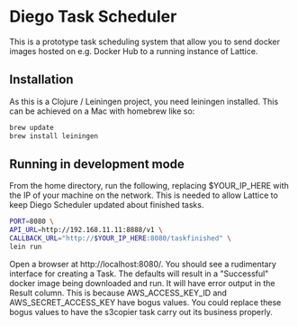 # Diego Task Scheduler

This is a prototype task scheduling system that allow you to send docker images hosted on e.g. Docker Hub to a running instance of Lattice.

## Installation

As this is a Clojure / Leiningen project, you need leiningen installed. This can be achieved on a Mac with homebrew like so:

```sh
brew update
brew install leiningen
```

## Running in development mode

From the home directory, run the following, replacing $YOUR_IP_HERE with the IP of your machine on the network. This is needed to allow Lattice to keep Diego Scheduler updated about finished tasks.

```sh
PORT=8080 \
API_URL=http://192.168.11.11:8888/v1 \
CALLBACK_URL="http://$YOUR_IP_HERE:8080/taskfinished" \
lein run
```

Open a browser at http://localhost:8080/. You should see a rudimentary interface for creating a Task. The defaults will result in a "Successful" docker image being downloaded and run. It will have error output in the Result column. This is because AWS_ACCESS_KEY_ID and AWS_SECRET_ACCESS_KEY have bogus values. You could replace these bogus values to have the s3copier task carry out its business properly.
